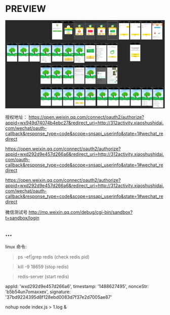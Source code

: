 # PREVIEW
![preview](https://github.com/xiebaochun/tree-activity/blob/master/312activity_screen_shot%20copy.png?raw=true)


授权地址：
https://open.weixin.qq.com/connect/oauth2/authorize?appid=wx949d74074b4ebc27&redirect_uri=http://312activity.xiaoshushidai.com/wechat/oauth-callback&response_type=code&scope=snsapi_userinfo&state=1#wechat_redirect

https://open.weixin.qq.com/connect/oauth2/authorize?appid=wxd292d9e457d266a6&redirect_uri=http://312activity.xiaoshushidai.com/oauth-callback&response_type=code&scope=snsapi_userinfo&state=1#wechat_redirect


https://open.weixin.qq.com/connect/oauth2/authorize?appid=wxd292d9e457d266a6&redirect_uri=http://312activity.xiaoshushidai.com/wechat/oauth-callback&response_type=code&scope=snsapi_userinfo&state=1#wechat_redirect


微信测试号
http://mp.weixin.qq.com/debug/cgi-bin/sandbox?t=sandbox/login
## ...

linux 命令:

>ps -ef|grep redis (check redis pid)

>kill -9 18659 (stop redis)

>redis-server (start redis)


appId: 'wxd292d9e457d266a6',
  timestamp: '1488627495',
  nonceStr: 'b5b54un7omaxxex',
  signature: '37bd9224395d8f128ebd0083d7f37e2d7005ae87'


 nohup node index.js > 1.log &

